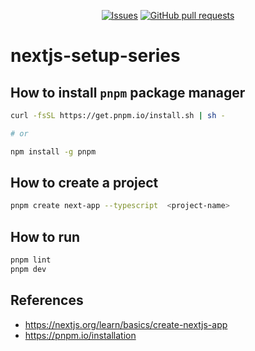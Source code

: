 <p align="center">
  <a href="https://github.com/mingyuchoo/nextjs-setup-series/issues"><img alt="Issues" src="https://img.shields.io/github/issues/mingyuchoo/nextjs-setup-series?color=appveyor" /></a>
  <a href="https://github.com/mingyuchoo/nextjs-setup-series/pulls"><img alt="GitHub pull requests" src="https://img.shields.io/github/issues-pr/mingyuchoo/nextjs-setup-series?color=appveyor" /></a>
</p>

# nextjs-setup-series

## How to install `pnpm` package manager

```bash
curl -fsSL https://get.pnpm.io/install.sh | sh -

# or

npm install -g pnpm
```

## How to create a project

```bash
pnpm create next-app --typescript  <project-name>
```

## How to run

```bash
pnpm lint
pnpm dev
```

## References

- <https://nextjs.org/learn/basics/create-nextjs-app>
- <https://pnpm.io/installation>
